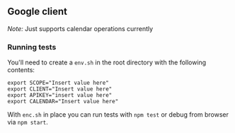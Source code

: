 Google client
---

_Note:_ Just supports calendar operations currently

### Running tests

You'll need to create a `env.sh` in the root directory with the following contents:

    export SCOPE="Insert value here"
    export CLIENT="Insert value here"
    export APIKEY="insert value here"
    export CALENDAR="Insert value here"

With `enc.sh` in place you can run tests with `npm test` or debug from browser via `npm start`.
